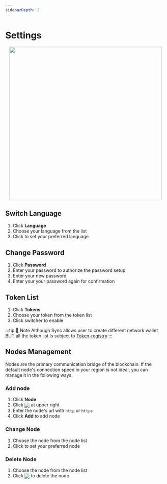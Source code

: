 ```yaml
---
sidebarDepth: 2
---
```


# Settings
<p align="center">
<img height="480" src="~@public/images/sync2/settings.png" >
</p>

## Switch Language
1. Click **Language** 
2. Choose your language from the list
3. Click to set your preferred language 

## Change Password
1. Click **Password**
2. Enter your password to authorize the password setup
3. Enter your new password
4. Enter your your password again for confirmation  

## Token List
1. Click **Tokens**
2. Choose your token from the token list
3. Click switcher to enable

:::tip 📖 Note
Although Sync allows user to create different network wallet BUT all the token list is subject to [Token-registry](https://github.com/vechain/token-registry)
:::

## Nodes Management

Nodes are the primary communication bridge of the blockchain. If the default node's connection speed in your region is not ideal, you can manage it in the following ways.
### Add node
1. Click **Node** 
2. Click <img src="~@public/images/sync2/add.svg" align=center /> at upper right 
3. Enter the node's url with `http` or `https` 
4. Click **Add** to add node

### Change Node
1. Choose the node from the node list
2. Click to set your preferred node

### Delete Node
1. Choose the node from the node list
2. Click <img src="~@public/images/sync2/delete_forever.svg" align=center /> to delete the node